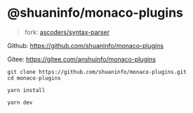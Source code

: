 # @shuaninfo/monaco-plugins

> fork: [ascoders/syntax-parser](https://github.com/ascoders/syntax-parser)



Github: https://github.com/shuaninfo/monaco-plugins

Gitee: https://gitee.com/anshuinfo/monaco-plugins





```shell
git clone https://github.com/shuaninfo/monaco-plugins.git
cd monaco-plugins

yarn install

yarn dev
```



